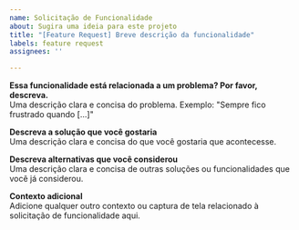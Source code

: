 ```yaml
---
name: Solicitação de Funcionalidade
about: Sugira uma ideia para este projeto
title: "[Feature Request] Breve descrição da funcionalidade"
labels: feature request
assignees: ''

---
```


**Essa funcionalidade está relacionada a um problema? Por favor, descreva.**  
Uma descrição clara e concisa do problema. Exemplo: "Sempre fico frustrado quando [...]"

**Descreva a solução que você gostaria**  
Uma descrição clara e concisa do que você gostaria que acontecesse.

**Descreva alternativas que você considerou**  
Uma descrição clara e concisa de outras soluções ou funcionalidades que você já considerou.

**Contexto adicional**  
Adicione qualquer outro contexto ou captura de tela relacionado à solicitação de funcionalidade aqui.

